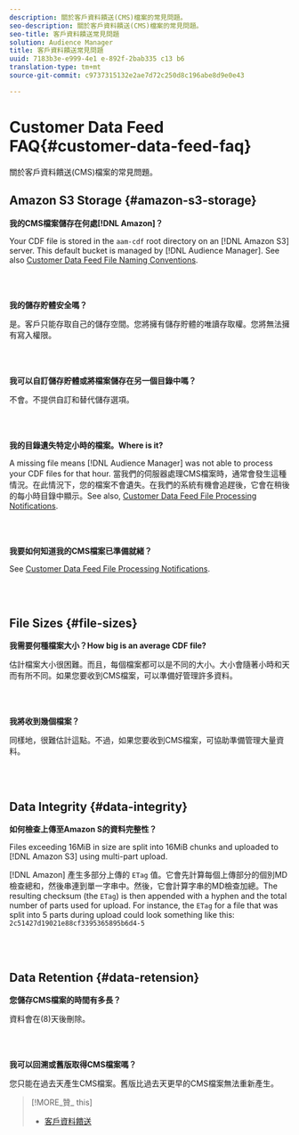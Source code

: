 ```yaml
---
description: 關於客戶資料饋送(CMS)檔案的常見問題。
seo-description: 關於客戶資料饋送(CMS)檔案的常見問題。
seo-title: 客戶資料饋送常見問題
solution: Audience Manager
title: 客戶資料饋送常見問題
uuid: 7183b3e-e999-4e1 e-892f-2bab335 c13 b6
translation-type: tm+mt
source-git-commit: c9737315132e2ae7d72c250d8c196abe8d9e0e43

---
```



# Customer Data Feed FAQ{#customer-data-feed-faq}

關於客戶資料饋送(CMS)檔案的常見問題。

## Amazon S3 Storage {#amazon-s3-storage}

**我的CMS檔案儲存在何處[!DNL Amazon]？**

Your CDF file is stored in the `aam-cdf` root directory on an [!DNL Amazon S3] server. This default bucket is managed by [!DNL Audience Manager]. See also [Customer Data Feed File Naming Conventions](../features/cdf-files.md#cdf-naming-conventions).

<br> 

**我的儲存貯體安全嗎？**

是。客戶只能存取自己的儲存空間。您將擁有儲存貯體的唯讀存取權。您將無法擁有寫入權限。

<br> 

**我可以自訂儲存貯體或將檔案儲存在另一個目錄中嗎？**

不會。不提供自訂和替代儲存選項。

<br> 

**我的目錄遺失特定小時的檔案。Where is it?**

A missing file means [!DNL Audience Manager] was not able to process your CDF files for that hour. 當我們的伺服器處理CMS檔案時，通常會發生這種情況。在此情況下，您的檔案不會遺失。在我們的系統有機會追趕後，它會在稍後的每小時目錄中顯示。See also, [Customer Data Feed File Processing Notifications](../features/cdf-files.md#cdf-file-processing-notifications).

<br> 

**我要如何知道我的CMS檔案已準備就緒？**

See [Customer Data Feed File Processing Notifications](../features/cdf-files.md#cdf-file-processing-notifications).

<br> 

## File Sizes {#file-sizes}

**我需要何種檔案大小？How big is an average CDF file?**

估計檔案大小很困難。而且，每個檔案都可以是不同的大小。大小會隨著小時和天而有所不同。如果您要收到CMS檔案，可以準備好管理許多資料。

<br> 

**我將收到幾個檔案？**

同樣地，很難估計這點。不過，如果您要收到CMS檔案，可協助準備管理大量資料。

<br> 

## Data Integrity {#data-integrity}

**如何檢查上傳至Amazon S的資料完整性？**

Files exceeding 16MiB in size are split into 16MiB chunks and uploaded to [!DNL Amazon S3] using multi-part upload.

[!DNL Amazon] 產生多部分上傳的 `ETag` 值。它會先計算每個上傳部分的個別MD檢查總和，然後串連到單一字串中。然後，它會計算字串的MD檢查加總。The resulting checksum (the `ETag`) is then appended with a hyphen and the total number of parts used for upload. For instance, the `ETag` for a file that was split into 5 parts during upload could look something like this: `2c51427d19021e88cf3395365895b6d4-5`

<br> 

## Data Retention {#data-retension}

**您儲存CMS檔案的時間有多長？**

資料會在(8)天後刪除。

<br> 

**我可以回溯或舊版取得CMS檔案嗎？**

您只能在過去天產生CMS檔案。舊版比過去天更早的CMS檔案無法重新產生。

>[!MORE_贊_ this]
>
>* [客戶資料饋送](../features/cdf-files.md)

